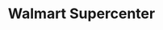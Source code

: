 ---
title: "Walmart Supercenter"
url: /richmond/walmart-supercenter-farm-to-market-1093/
shop: supermarket
---